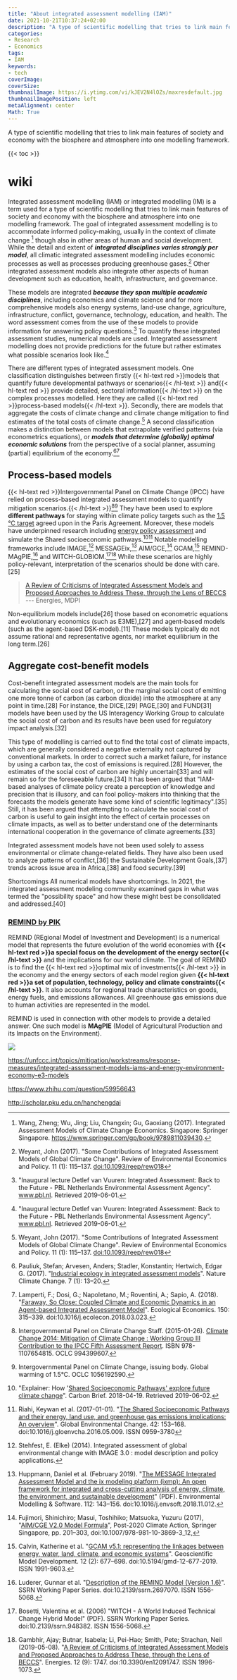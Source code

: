 ```yaml
---
title: "About integrated assessment modelling (IAM)"
date: 2021-10-21T10:37:24+02:00
description: "A type of scientific modelling that tries to link main features of society and economy with the biosphere and atmosphere into one modelling framework"
categories:
- Research
- Economics
tags:
- IAM
keywords:
- tech
coverImage:
coverSize:
thumbnailImage: https://i.ytimg.com/vi/kJEV2N4lOZs/maxresdefault.jpg
thumbnailImagePosition: left
metaAlignment: center
Math: True
---
```

A type of scientific modelling that tries to link main features of society and economy with the biosphere and atmosphere into one modelling framework.
<!--more-->
{{< toc >}}
# wiki
Integrated assessment modelling (IAM) or integrated modelling (IM) is a term used for a type of scientific modelling that tries to link main features of society and economy with the biosphere and atmosphere into one modelling framework. The goal of integrated assessment modelling is to accommodate informed policy-making, usually in the context of climate change [^change] though also in other areas of human and social development. While the detail and extent of ***integrated disciplines varies strongly per model***, all climatic integrated assessment modelling includes economic processes as well as processes producing greenhouse gases.[^gases] Other integrated assessment models also integrate other aspects of human development such as education, health, infrastructure, and governance.

These models are integrated ***because they span multiple academic disciplines***, including economics and climate science and for more comprehensive models also energy systems, land-use change, agriculture, infrastructure, conflict, governance, technology, education, and health. The word assessment comes from the use of these models to provide information for answering policy questions.[^ques] To quantify these integrated assessment studies, numerical models are used. Integrated assessment modelling does not provide predictions for the future but rather estimates what possible scenarios look like.[^ques]

There are different types of integrated assessment models. One classification distinguishes between firstly {{< hl-text red >}}models that quantify future developmental pathways or scenarios{{< /hl-text >}} and{{< hl-text red >}} provide detailed, sectoral information{{< /hl-text >}} on the complex processes modelled. Here they are called {{< hl-text red >}}process-based models{{< /hl-text >}}. Secondly, there are models that aggregate the costs of climate change and climate change mitigation to find estimates of the total costs of climate change.[^gases] A second classification makes a distinction between models that extrapolate verified patterns (via econometrics equations), or ***models that determine (globally) optimal economic solutions*** from the perspective of a social planner, assuming (partial) equilibrium of the economy.[^eco][^ecob]

## Process-based models

{{< hl-text red >}}Intergovernmental Panel on Climate Change (IPCC) have relied on process-based integrated assessment models to quantify mitigation scenarios.{{< /hl-text >}}[^scen][^scenb] They have been used to explore **different pathways** for staying within climate policy targets such as the [1.5 °C target](https://www.nature.com/articles/s41558-018-0091-3) agreed upon in the Paris Agreement. Moreover, these models have underpinned research including [energy policy assessment](https://www.sciencedirect.com/science/article/pii/S0165188909000529?via%3Dihub) and simulate the Shared socioeconomic pathways.[^path][^pathb] Notable modelling frameworks include IMAGE,[^18] MESSAGEix,[^19] AIM/GCE,[^20] GCAM,[^21] REMIND-MAgPIE,[^22] and WITCH-GLOBIOM.[^23][^24] While these scenarios are highly policy-relevant, interpretation of the scenarios should be done with care.[25]
> [A Review of Criticisms of Integrated Assessment Models and Proposed Approaches to Address These, through the Lens of BECCS](https://www.mdpi.com/1996-1073/12/9/1747)
--- Energies, MDPI

Non-equilibrium models include[26] those based on econometric equations and evolutionary economics (such as E3ME),[27] and agent-based models (such as the agent-based DSK-model).[11] These models typically do not assume rational and representative agents, nor market equilibrium in the long term.[26]

## Aggregate cost-benefit models
Cost-benefit integrated assessment models are the main tools for calculating the social cost of carbon, or the marginal social cost of emitting one more tonne of carbon (as carbon dioxide) into the atmosphere at any point in time.[28] For instance, the DICE,[29] PAGE,[30] and FUND[31] models have been used by the US Interagency Working Group to calculate the social cost of carbon and its results have been used for regulatory impact analysis.[32]

This type of modelling is carried out to find the total cost of climate impacts, which are generally considered a negative externality not captured by conventional markets. In order to correct such a market failure, for instance by using a carbon tax, the cost of emissions is required.[28] However, the estimates of the social cost of carbon are highly uncertain[33] and will remain so for the foreseeable future.[34] It has been argued that "IAM-based analyses of climate policy create a perception of knowledge and precision that is illusory, and can fool policy-makers into thinking that the forecasts the models generate have some kind of scientific legitimacy".[35] Still, it has been argued that attempting to calculate the social cost of carbon is useful to gain insight into the effect of certain processes on climate impacts, as well as to better understand one of the determinants international cooperation in the governance of climate agreements.[33]

Integrated assessment models have not been used solely to assess environmental or climate change-related fields. They have also been used to analyze patterns of conflict,[36] the Sustainable Development Goals,[37] trends across issue area in Africa,[38] and food security.[39]

Shortcomings
All numerical models have shortcomings. In 2021, the integrated assessment modeling community examined gaps in what was termed the "possibility space" and how these might best be consolidated and addressed.[40]

### [REMIND by PIK](https://www.pik-potsdam.de/en/institute/departments/transformation-pathways/models/remind)

REMIND (REgional Model of Investment and Development) is a numerical model that represents the future evolution of the world economies with **{{< hl-text red >}}a special focus on the development of the energy sector{{< /hl-text >}}** and the implications for our world climate. The goal of REMIND is to find the {{< hl-text red >}}optimal mix of investments{{< /hl-text >}} in the economy and the energy sectors of each model region given **{{< hl-text red >}}a set of population, technology, policy and climate constraints{{< /hl-text >}}**. It also accounts for regional trade characteristics on goods, energy fuels, and emissions allowances. All greenhouse gas emissions due to human activities are represented in the model.

REMIND is used in connection with other models to provide a detailed answer. One such model is **MAgPIE** (Model of Agricultural Production and its Impacts on the Environment).

![](https://www.pik-potsdam.de/members/hilaire/remind-magpie-framework)



https://unfccc.int/topics/mitigation/workstreams/response-measures/integrated-assessment-models-iams-and-energy-environment-economy-e3-models

https://www.zhihu.com/question/59956643

http://scholar.pku.edu.cn/hanchengdai

[^change]: Wang, Zheng; Wu, Jing; Liu, Changxin; Gu, Gaoxiang (2017). Integrated Assessment Models of Climate Change Economics. Singapore: Springer Singapore. https://www.springer.com/gp/book/9789811039430.
[^gases]: Weyant, John (2017). "Some Contributions of Integrated Assessment Models of Global Climate Change". Review of Environmental Economics and Policy. 11 (1): 115–137. [doi:10.1093/reep/rew018](https://www.journals.uchicago.edu/doi/10.1093/reep/rew018)
[^ques]: "Inaugural lecture Detlef van Vuuren: Integrated Assessment: Back to the Future - PBL Netherlands Environmental Assessment Agency". www.pbl.nl. Retrieved 2019-06-01.
[^eco]: Pauliuk, Stefan; Arvesen, Anders; Stadler, Konstantin; Hertwich, Edgar G. (2017). "[Industrial ecology in integrated assessment models](https://www.nature.com/articles/nclimate3148)". Nature Climate Change. 7 (1): 13–20.
[^ecob]: Lamperti, F.; Dosi, G.; Napoletano, M.; Roventini, A.; Sapio, A. (2018). "[Faraway, So Close: Coupled Climate and Economic Dynamics in an Agent-based Integrated Assessment Model](https://www.sciencedirect.com/science/article/pii/S0921800917314623#!)". Ecological Economics. 150: 315–339. doi:10.1016/j.ecolecon.2018.03.023.
[^scen]: Intergovernmental Panel on Climate Change Staff. (2015-01-26). [Climate Change 2014: Mitigation of Climate Change : Working Group III Contribution to the IPCC Fifth Assessment Report](https://www.worldcat.org/title/climate-change-2014-mitigation-of-climate-change-working-group-iii-contribution-to-the-ipcc-fifth-assessment-report/oclc/994399607). ISBN 978-1107654815. OCLC 994399607.
[^scenb]: Intergovernmental Panel on Climate Change, issuing body. Global warming of 1.5°C. OCLC 1056192590.
[^path]:"Explainer: How '[Shared Socioeconomic Pathways' explore future climate change](https://www.carbonbrief.org/explainer-how-shared-socioeconomic-pathways-explore-future-climate-change)". Carbon Brief. 2018-04-19. Retrieved 2019-06-02.
[^pathb]: Riahi, Keywan et al. (2017-01-01). "[The Shared Socioeconomic Pathways and their energy, land use, and greenhouse gas emissions implications: An overview](https://www.sciencedirect.com/science/article/pii/S0959378016300681?via%3Dihub)". Global Environmental Change. 42: 153–168. doi:10.1016/j.gloenvcha.2016.05.009. ISSN 0959-3780
[^18]: Stehfest, E. (Elke) (2014). Integrated assessment of global environmental change with IMAGE 3.0 : model description and policy applications.
[^19]: Huppmann, Daniel et al. (February 2019). "[The MESSAGE Integrated Assessment Model and the ix modeling platform (ixmp): An open framework for integrated and cross-cutting analysis of energy, climate, the environment, and sustainable development](http://pure.iiasa.ac.at/id/eprint/15157/1/manuscript%20%20The%20MESSAGEix.pdf)" (PDF). Environmental Modelling & Software. 112: 143–156. doi:10.1016/j.envsoft.2018.11.012.
[^20]: Fujimori, Shinichiro; Masui, Toshihiko; Matsuoka, Yuzuru (2017), "[AIM/CGE V2.0 Model Formula](https://link.springer.com/chapter/10.1007%2F978-981-10-3869-3_12)", Post-2020 Climate Action, Springer Singapore, pp. 201–303, doi:10.1007/978-981-10-3869-3_12,
[^21]: Calvin, Katherine et al. "[GCAM v5.1: representing the linkages between energy, water, land, climate, and economic systems](https://gmd.copernicus.org/articles/12/677/2019/)". Geoscientific Model Development. 12 (2): 677–698. doi:10.5194/gmd-12-677-2019. ISSN 1991-9603.
[^22]: Luderer, Gunnar et al. "[Description of the REMIND Model (Version 1.6)](https://papers.ssrn.com/sol3/papers.cfm?abstract_id=2697070)". SSRN Working Paper Series. doi:10.2139/ssrn.2697070. ISSN 1556-5068.
[^23]: Bosetti, Valentina et al. (2006) "WITCH - A World Induced Technical Change Hybrid Model" (PDF). SSRN Working Paper Series. doi:10.2139/ssrn.948382. ISSN 1556-5068.
[^24]: Gambhir, Ajay; Butnar, Isabela; Li, Pei-Hao; Smith, Pete; Strachan, Neil (2019-05-08). "[A Review of Criticisms of Integrated Assessment Models and Proposed Approaches to Address These, through the Lens of BECCS](https://www.mdpi.com/1996-1073/12/9/1747)". Energies. 12 (9): 1747. doi:10.3390/en12091747. ISSN 1996-1073.
